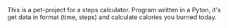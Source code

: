 This is a pet-project for a steps calculator.
Program written in a Pyton, it's get data in format
(time, steps) and calculate calories you burned today.

